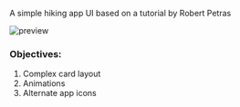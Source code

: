 
A simple hiking app UI based on a tutorial by Robert Petras


![preview](https://github.com/hasan-hm1/hiking/blob/main/preview2.gif)

### Objectives:
1. Complex card layout
2. Animations
3. Alternate app icons


